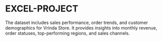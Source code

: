 # EXCEL-PROJECT
The dataset includes sales performance, order trends, and customer demographics for Vrinda Store. It provides insights into monthly revenue, order statuses, top-performing regions, and sales channels. 
